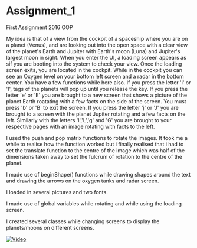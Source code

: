# Assignment_1
First Assignment 2016 OOP

My idea is that of a view from the cockpit of a spaceship where you are on a planet (Venus), and are looking out into the open space with a clear view of the planet's Earth and Jupiter with Earth's moon (Luna) and Jupiter's largest moon in sight.
When you enter the UI, a loading screen appears as sif you are booting into the system to check your view.
Once the loading screen exits, you are located in the cockpit.
While in the cockpit you can see an Oxygen level on your bottom left screen and a radar in the bottom center.
You have a few functions while here also. If you press the letter 'i' or 'I', tags of the planets will pop up until you release the key.
If you press the letter 'e' or 'E' you are brought to a new screen that shows a picture of the planet Earth roatating with a few facts on the side of the screen. You must press 'b' or 'B' to exit the screen.
If you press the letter 'j' or 'J' you are brought to a screen with the planet Jupiter rotating and a few facts on the left.
Similarly with the letters 'l','L','g' and 'G' you are brought to your respective pages with an image rotating with facts to the left.

I used the push and pop matrix functions to rotate the images. It took me a while to realise how the function worked but i finally realised that i had to set the translate function to the centre of the image which was half of the dimensions taken away to set the fulcrum of rotation to the centre of the planet.

I made use of beginShape() functions while drawing shapes around the text and drawing the arrows on the oxygen tanks and radar screen.

I loaded in several pictures and two fonts.

I made use of global variables while rotating and while using the loading screen.

I created several classes while changing screens to display the planets/moons on different screens.

[![Video](http://img.youtube.com/vi/YOUTUBE_VIDEO_ID_HERE/0.jpg)](https://youtu.be/tYPVnA3dRNo)

